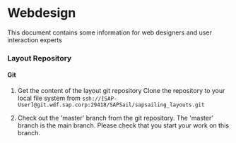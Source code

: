 # Webdesign

This document contains some information for web designers and user interaction experts

### Layout Repository

#### Git
 
1. Get the content of the layout git repository
Clone the repository to your local file system from `ssh://[SAP-User]@git.wdf.sap.corp:29418/SAPSail/sapsailing_layouts.git`
 
2. Check out the 'master' branch from the git repository. The 'master' branch is the main branch. Please check that you start your work on this branch.
